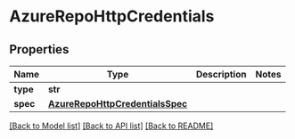 # AzureRepoHttpCredentials

## Properties
Name | Type | Description | Notes
------------ | ------------- | ------------- | -------------
**type** | **str** |  | 
**spec** | [**AzureRepoHttpCredentialsSpec**](AzureRepoHttpCredentialsSpec.md) |  | 

[[Back to Model list]](../README.md#documentation-for-models) [[Back to API list]](../README.md#documentation-for-api-endpoints) [[Back to README]](../README.md)

